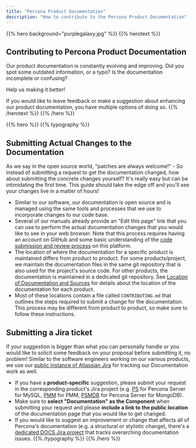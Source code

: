 ```yaml
---
title: "Percona Product Documentation"
description: "How to contribute to the Percona Product Documentation"
---
```


{{% hero background="purplegalaxy.jpg" %}}
{{% herotext %}}
## Contributing to Percona Product Documentation

Our product documentation is constantly evolving and improving. Did you spot
some outdated information, or a typo? Is the documentation incomplete or confusing?

Help us making it better!

If you would like to leave feedback or make a suggestion about enhancing our
product documentation, you have multiple options of doing so.
{{% /herotext %}}
{{% /hero %}}

{{% hero %}}
{{% typography %}}
## Submitting Actual Changes to the Documentation

As we say in the open source world, "patches are always welcome!" - So instead of
submitting a request to get the documentation changed, how about submitting the
concrete changes yourself? It's really easy but can be intimidating the first
time. This guide should take the edge off and you'll see your changes live in a
matter of hours!

* Similar to our software, our documentation is open source and is managed using
  the same tools and processes that we use to incorporate changes to our code
  base.
* Several of our manuals already provide an "Edit this page" link that you can
  use to perform the actual documentation changes that you would like to see in
  your web browser. Note that this process requires having an account on GitHub
  and some basic understanding of the [code submission and review
  process](https://docs.github.com/en/pull-requests/collaborating-with-pull-requests)
  on this platform.
* The location of where the documentation for a specific product is maintained
  differs from product to product. For some products/project, we maintain the
  documentation files in the same git repository that is also used for the
  project's source code. For other products, the documentation is maintained in
  a dedicated git repository. See [Location of Documentation and
  Sources](./locations) for details about the location of the documentation for
  each product.
* Most of these locations contain a file called `CONTRIBUTING.md` that outlines
  the steps required to submit a change for the documentation. This process may
  be different from product to product, so make sure to follow these
  instructions.

## Submitting a Jira ticket

If your suggestion is bigger than what you can personally handle or you would
like to solicit some feedback on your proposal before submitting it, no problem!
Similar to the software engineers working on our various products, we use our
[public instance of Atlassian Jira](https://jira.percona.com/) for tracking our
Documentation work as well.

* If you have a **product-specific** suggestion, please submit your request in
  the corresponding product's Jira project (e.g.
  [PS](https://jira.percona.com/projects/PS/) for Percona Server for MySQL,
  [PMM](https://jira.percona.com/projects/PMM/) for PMM,
  [PSMDB](https://jira.percona.com/projects/PSMDB/) for Percona Server for
  MongoDB).
* Make sure to **select "Documentation" as the Component** when submitting your
  request and please **include a link to the public location** of the
  documentation page that you would like to get changed.
* If you would like to suggest an improvement or change that affects all of
  Percona's documentation (e.g. a structural or stylistic change), there's a
  [dedicated DOCS Jira project](https://jira.percona.com/projects/DOCS/) that
  tracks overarching documentation issues.
{{% /typography %}}
{{% /hero %}}
